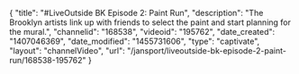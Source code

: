 {
    "title": "#LiveOutside BK Episode 2: Paint Run",
    "description": "The Brooklyn artists link up with friends to select the paint and start planning for the mural.",
    "channelid": "168538",
    "videoid": "195762",
    "date_created": "1407046369",
    "date_modified": "1455731606",
    "type": "captivate",
    "layout": "channelVideo",
    "url": "\/jansport\/liveoutside-bk-episode-2-paint-run\/168538-195762"
}